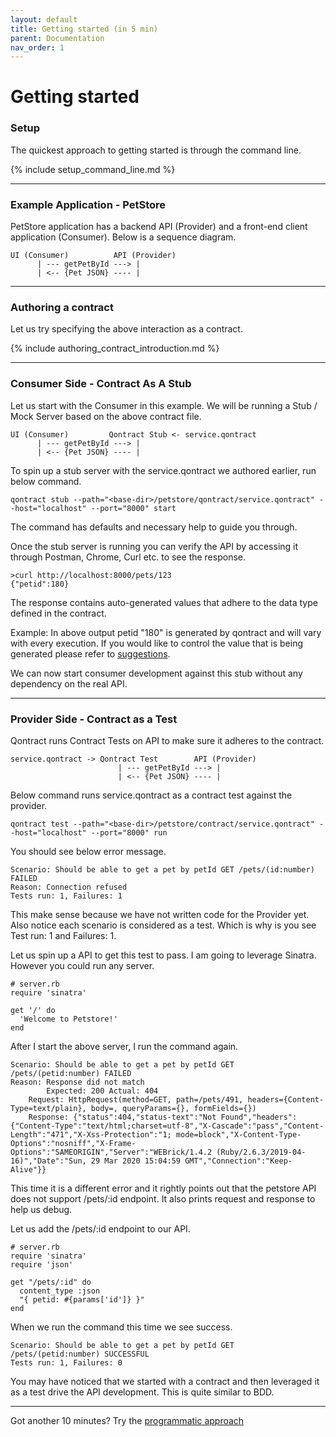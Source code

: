 ```yaml
---
layout: default
title: Getting started (in 5 min)
parent: Documentation
nav_order: 1
---
```

Getting started
===============

### Setup

The quickest approach to getting started is through the command line.

{% include setup_command_line.md %}

---

### Example Application - PetStore

PetStore application has a backend API (Provider) and a front-end client application (Consumer).
Below is a sequence diagram.

    UI (Consumer)          API (Provider)
          | --- getPetById ---> |
          | <-- {Pet JSON} ---- |

---

### Authoring a contract
    
Let us try specifying the above interaction as a contract.

{% include authoring_contract_introduction.md %}

---

### Consumer Side - Contract As A Stub

Let us start with the Consumer in this example. We will be running a Stub / Mock Server based on the above contract file.

    UI (Consumer)         Qontract Stub <- service.qontract
          | --- getPetById ---> |
          | <-- {Pet JSON} ---- |

To spin up a stub server with the service.qontract we authored earlier, run below command.

    qontract stub --path="<base-dir>/petstore/qontract/service.qontract" --host="localhost" --port="8000" start

The command has defaults and necessary help to guide you through.

Once the stub server is running you can verify the API by accessing it through Postman, Chrome, Curl etc. to see the response.

    >curl http://localhost:8000/pets/123
    {"petid":180}

The response contains auto-generated values that adhere to the data type defined in the contract.

Example: In above output petid "180" is generated by qontract and will vary with every execution. If you would like to control the value that is being generated please refer to [suggestions](/documentation/suggestions.html).

We can now start consumer development against this stub without any dependency on the real API.

---

### Provider Side - Contract as a Test

Qontract runs Contract Tests on API to make sure it adheres to the contract.

    service.qontract -> Qontract Test        API (Provider)
                            | --- getPetById ---> |
                            | <-- {Pet JSON} ---- |

Below command runs service.qontract as a contract test against the provider.

    qontract test --path="<base-dir>/petstore/contract/service.qontract" --host="localhost" --port="8000" run
    
You should see below error message.

    Scenario: Should be able to get a pet by petId GET /pets/(id:number) FAILED
    Reason: Connection refused
    Tests run: 1, Failures: 1
    
This make sense because we have not written code for the Provider yet.
Also notice each scenario is considered as a test. Which is why is you see Test run: 1 and Failures: 1.

Let us spin up a API to get this test to pass. I am going to leverage Sinatra. However you could run any server.

```
# server.rb
require 'sinatra'

get '/' do
  'Welcome to Petstore!'
end
```

After I start the above server, I run the command again.

    Scenario: Should be able to get a pet by petId GET /pets/(petid:number) FAILED
    Reason: Response did not match
    	    Expected: 200 Actual: 404
    	Request: HttpRequest(method=GET, path=/pets/491, headers={Content-Type=text/plain}, body=, queryParams={}, formFields={})
    	Response: {"status":404,"status-text":"Not Found","headers":{"Content-Type":"text/html;charset=utf-8","X-Cascade":"pass","Content-Length":"471","X-Xss-Protection":"1; mode=block","X-Content-Type-Options":"nosniff","X-Frame-Options":"SAMEORIGIN","Server":"WEBrick/1.4.2 (Ruby/2.6.3/2019-04-16)","Date":"Sun, 29 Mar 2020 15:04:59 GMT","Connection":"Keep-Alive"}}

This time it is a different error and it rightly points out that the petstore API does not support /pets/:id endpoint. 
It also prints request and response to help us debug.

Let us add the /pets/:id endpoint to our API.

```
# server.rb
require 'sinatra'
require 'json'

get "/pets/:id" do
  content_type :json
  "{ petid: #{params['id']} }"
end
```

When we run the command this time we see success.

    Scenario: Should be able to get a pet by petId GET /pets/(petid:number) SUCCESSFUL
    Tests run: 1, Failures: 0

You may have noticed that we started with a contract and then leveraged it as a test drive the API development. This is quite similar to BDD.

---

Got another 10 minutes? Try the [programmatic approach](/documentation/getting_started_programmatically.html)

